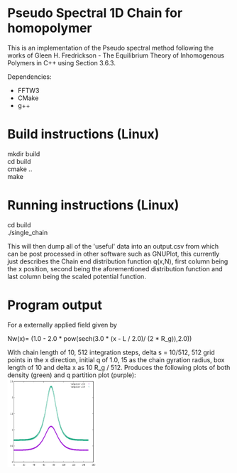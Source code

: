 # Pseudo Spectral 1D Chain for homopolymer

This is an implementation of the Pseudo spectral method following the works
of Gleen H. Fredrickson - The Equilibrium Theory of Inhomogenous Polymers in
C++ using Section 3.6.3.

Dependencies:
- FFTW3
- CMake
- g++

# Build instructions (Linux)

mkdir build \
cd build \
cmake .. \
make 

# Running instructions (Linux)

cd build \
./single_chain

This will then dump all of the 'useful' data into an output.csv from which can
be post processed in other software such as GNUPlot, this currently just describes the
Chain end distribution function q(x,N), first column being the x position, second
being the aforementioned distribution function and last column being the scaled potential
function.

# Program output

For a externally applied field given by

Nw(x)= (1.0  - 2.0 * pow(sech(3.0 * (x - L / 2.0)/ (2 * R_g)),2.0))

With chain length of 10, 512 integration steps, delta s = 10/512, 512 grid points in the x direction, initial q of 1.0, 15 as the chain gyration radius, box length of 10 and delta x as 10 R_g / 512.
Produces the following plots of both density (green) and q partition plot (purple): \
<img src="figure.png" style="width:200px;height:200px;">
